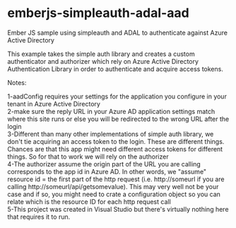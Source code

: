 # emberjs-simpleauth-adal-aad
Ember JS sample using simpleauth and ADAL to authenticate against Azure Active Directory<br>


This example takes the simple auth library and creates a custom authenticator and authorizer which rely on Azure Active Directory Authentication Library in order to authenticate and acquire access tokens.<BR>

Notes:<BR>

1-aadConfig requires your settings for the application you configure in your tenant in Azure Active Directory<BR>
2-make sure the reply URL in your Azure AD application settings match where this site runs or else you will be redirected to the wrong URL after the login<BR>
3-Different than many other implementations of simple auth library, we don't tie acquiring an access token to the login. These are different things. Chances are that this app might need different access tokens for different things. So for that to work we will rely on the authorizer<br>
4-The authorizer assume the origin part of the URL you are calling corresponds to the app id in Azure AD. In other words, we "assume" resource id = the first part of the http request (i.e. http://someurl if you are calling http://someurl/api/getsomevalue). This may very well not be your case and if so, you might need to crate a configuration object so you can relate which is the resource ID for each http request call <BR>
5-This project was created in Visual Studio but there's virtually nothing here that requires it to run.



